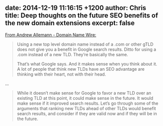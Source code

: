 date: 2014-12-19 11:16:15 +1200
author: Chris
title: Deep thoughts on the future SEO benefits of the new domain extensions
excerpt: false
----

[From Andrew Allemann - Domain Name Wire:](http://domainnamewire.com/2014/12/17/could-new-tlds-have-an-seo-benefit-in-the-future/)

> Using a new top level domain name instead of a .com or other gTLD does not give you a benefit in Google search results. Ditto for using a .com instead of a new TLD. They’re basically the same.
>
> That’s what Google says. And it makes sense when you think about it. A lot of people that think new TLDs have an SEO advantage are thinking with their heart, not with their head.

...

> While it doesn’t make sense for Google to favor a new TLD over an existing TLD at this point, it could make sense in the future. It would make sense if it improved search results. Let’s go through some of the arguments that ranking new TLDs ahead of other TLDs would benefit search results, and consider if they are valid now and if they will be in the future.



